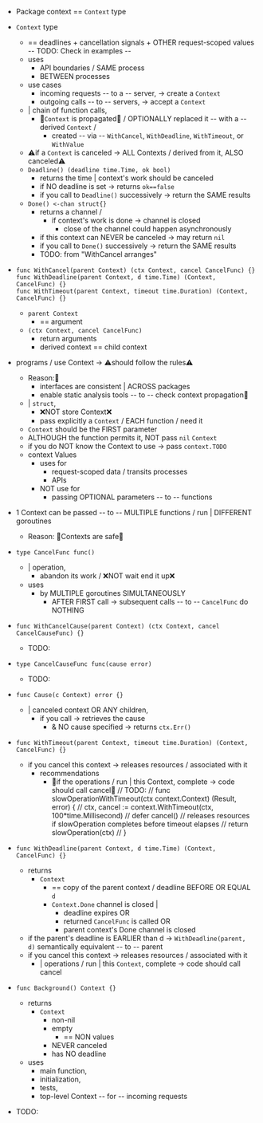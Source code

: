 * Package context == `Context` type

* `Context` type
  * == deadlines + cancellation signals + OTHER request-scoped values -- TODO: Check in examples --
  * uses
    * API boundaries / SAME process
    * BETWEEN processes 
  * use cases
    * incoming requests -- to a -- server, -> create a `Context`
    * outgoing calls -- to -- servers, -> accept a `Context`
  * | chain of function calls,
    * 👀`Context` is propagated👀 / OPTIONALLY replaced it -- with a -- derived `Context` /
      * created -- via -- `WithCancel`, `WithDeadline`, `WithTimeout`, or `WithValue`
  * ⚠️if a `Context` is canceled -> ALL Contexts / derived from it, ALSO canceled⚠️
  * `Deadline() (deadline time.Time, ok bool)`
    * returns the time | context's work should be canceled
    * if NO deadline is set -> returns `ok==false` 
    * if you call to `Deadline()` successively -> return the SAME results
  * `Done() <-chan struct{}`
    * returns a channel / 
      * if context's work is done -> channel is closed
        * close of the channel could happen asynchronously 
    * if this context can NEVER be canceled -> may return `nil` 
    * if you call to `Done()` successively -> return the SAME results
    * TODO: from "WithCancel arranges"

* 
  ```
  func WithCancel(parent Context) (ctx Context, cancel CancelFunc) {}
  func WithDeadline(parent Context, d time.Time) (Context, CancelFunc) {}
  func WithTimeout(parent Context, timeout time.Duration) (Context, CancelFunc) {}
  ```
  * `parent Context`
    * == argument
  * `(ctx Context, cancel CancelFunc)`
    * return arguments
    * derived context == child context

* programs / use Context -> ⚠️should follow the rules⚠️
  * Reason:🧠
    * interfaces are consistent | ACROSS packages
    * enable static analysis tools -- to -- check context propagation🧠
  * | `struct`, 
    * ❌NOT store Context❌
    * pass explicitly a `Context` / EACH function / need it
  * `Context` should be the FIRST parameter
  * ALTHOUGH the function permits it, NOT pass `nil` `Context`
  * if you do NOT know the Context to use -> pass `context.TODO`
  * context Values
    * uses for
      * request-scoped data / transits processes
      * APIs
    * NOT use for 
      * passing OPTIONAL parameters -- to -- functions

* 1 Context can be passed -- to -- MULTIPLE functions / run | DIFFERENT goroutines
  * Reason: 🧠Contexts are safe🧠

* `type CancelFunc func()`
  * | operation,
    * abandon its work / ❌NOT wait end it up❌
  * uses
    * by MULTIPLE goroutines SIMULTANEOUSLY
      * AFTER FIRST call -> subsequent calls -- to -- `CancelFunc` do NOTHING

* `func WithCancelCause(parent Context) (ctx Context, cancel CancelCauseFunc) {}`
  * TODO:

* `type CancelCauseFunc func(cause error)`
  * TODO:

* `func Cause(c Context) error {}`
  * | canceled context OR ANY children,
    * if you call -> retrieves the cause
      * & NO cause specified -> returns `ctx.Err()`

* `func WithTimeout(parent Context, timeout time.Duration) (Context, CancelFunc) {}`
  * if you cancel this context -> releases resources / associated with it
    * recommendations
      * 👀if the operations / run | this Context, complete -> code should call cancel👀 
        // TODO:
        //	func slowOperationWithTimeout(ctx context.Context) (Result, error) {
        //		ctx, cancel := context.WithTimeout(ctx, 100*time.Millisecond)
        //		defer cancel()  // releases resources if slowOperation completes before timeout elapses
        //		return slowOperation(ctx)
        //	}

* `func WithDeadline(parent Context, d time.Time) (Context, CancelFunc) {}`
  * returns 
    * `Context`
      * == copy of the parent context / deadline BEFORE OR EQUAL `d`
      * `Context.Done` channel is closed |
        * deadline expires OR
        * returned `CancelFunc` is called OR
        * parent context's Done channel is closed 
  * if the parent's deadline is EARLIER than d -> `WithDeadline(parent, d)` semantically equivalent -- to -- parent
  * if you cancel this context -> releases resources / associated with it
    * | operations / run | this `Context`, complete -> code should call cancel

* `func Background() Context {}`
  * returns
    * `Context`
      * non-nil
      * empty 
        * == NON values
      * NEVER canceled
      * has NO deadline
  * uses
    * main function,
    * initialization,
    * tests,
    * top-level Context -- for -- incoming requests

* TODO: